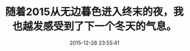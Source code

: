 ---
title: 随着2015从无边暮色进入终末的夜，我也越发感受到了下一个冬天的气息。
id: 26
categories:
  - Tragedy
date: 2015-12-28 23:55:41
visibility: hide
---